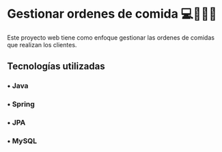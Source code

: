 # Gestionar ordenes de comida 💻🍕🍔🍟
Este proyecto web tiene como enfoque gestionar las ordenes de comidas que realizan los clientes.

## Tecnologías utilizadas
### • Java
### • Spring
### • JPA 
### • MySQL


